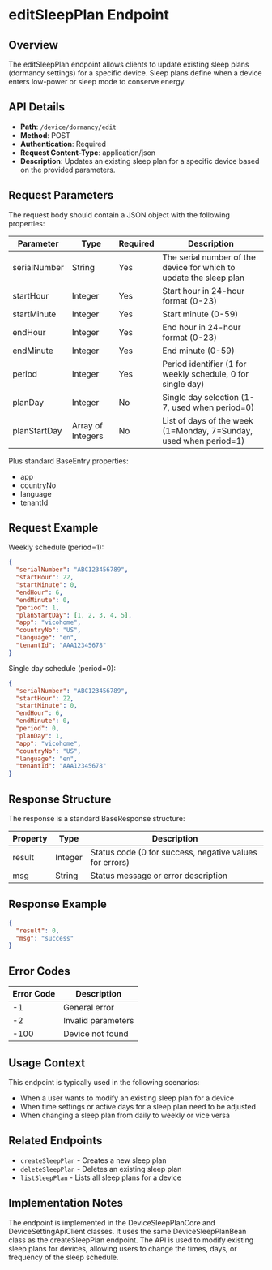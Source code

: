 # editSleepPlan Endpoint

## Overview
The editSleepPlan endpoint allows clients to update existing sleep plans (dormancy settings) for a specific device. Sleep plans define when a device enters low-power or sleep mode to conserve energy.

## API Details
- **Path**: `/device/dormancy/edit`
- **Method**: POST
- **Authentication**: Required
- **Request Content-Type**: application/json
- **Description**: Updates an existing sleep plan for a specific device based on the provided parameters.

## Request Parameters
The request body should contain a JSON object with the following properties:

| Parameter | Type | Required | Description |
|-----------|------|----------|-------------|
| serialNumber | String | Yes | The serial number of the device for which to update the sleep plan |
| startHour | Integer | Yes | Start hour in 24-hour format (0-23) |
| startMinute | Integer | Yes | Start minute (0-59) |
| endHour | Integer | Yes | End hour in 24-hour format (0-23) |
| endMinute | Integer | Yes | End minute (0-59) |
| period | Integer | Yes | Period identifier (1 for weekly schedule, 0 for single day) |
| planDay | Integer | No | Single day selection (1-7, used when period=0) |
| planStartDay | Array of Integers | No | List of days of the week (1=Monday, 7=Sunday, used when period=1) |

Plus standard BaseEntry properties:
- app
- countryNo
- language
- tenantId

## Request Example
Weekly schedule (period=1):
```json
{
  "serialNumber": "ABC123456789",
  "startHour": 22,
  "startMinute": 0,
  "endHour": 6,
  "endMinute": 0,
  "period": 1,
  "planStartDay": [1, 2, 3, 4, 5],
  "app": "vicohome",
  "countryNo": "US",
  "language": "en",
  "tenantId": "AAA12345678"
}
```

Single day schedule (period=0):
```json
{
  "serialNumber": "ABC123456789",
  "startHour": 22,
  "startMinute": 0,
  "endHour": 6,
  "endMinute": 0,
  "period": 0,
  "planDay": 1,
  "app": "vicohome",
  "countryNo": "US",
  "language": "en",
  "tenantId": "AAA12345678"
}
```

## Response Structure
The response is a standard BaseResponse structure:

| Property | Type | Description |
|----------|------|-------------|
| result | Integer | Status code (0 for success, negative values for errors) |
| msg | String | Status message or error description |

## Response Example
```json
{
  "result": 0,
  "msg": "success"
}
```

## Error Codes
| Error Code | Description |
|------------|-------------|
| -1 | General error |
| -2 | Invalid parameters |
| -100 | Device not found |

## Usage Context
This endpoint is typically used in the following scenarios:
- When a user wants to modify an existing sleep plan for a device
- When time settings or active days for a sleep plan need to be adjusted
- When changing a sleep plan from daily to weekly or vice versa

## Related Endpoints
- `createSleepPlan` - Creates a new sleep plan
- `deleteSleepPlan` - Deletes an existing sleep plan
- `listSleepPlan` - Lists all sleep plans for a device

## Implementation Notes
The endpoint is implemented in the DeviceSleepPlanCore and DeviceSettingApiClient classes. It uses the same DeviceSleepPlanBean class as the createSleepPlan endpoint. The API is used to modify existing sleep plans for devices, allowing users to change the times, days, or frequency of the sleep schedule.